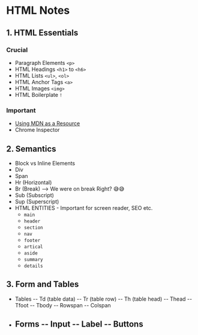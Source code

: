 # HTML Notes

## 1. HTML Essentials

### Crucial

- Paragraph Elements `<p>`
- HTML Headings `<h1>` to `<h6>`
- HTML Lists `<ul>`, `<ol>`
- HTML Anchor Tags `<a>`
- HTML Images `<img>`
- HTML Boilerplate `!`

### Important

- [Using MDN as a Resource](https://developer.mozilla.org/en-US/docs/Learn/HTML)
- Chrome Inspector

## 2. Semantics

- Block vs Inline Elements
- Div
- Span
- Hr (Horizontal)
- Br (Break) --> We were on break Right? 😅😅
- Sub (Subscript)
- Sup (Superscript)
- HTML ENTITIES - Important for screen reader, SEO etc.
  - `main`
  - `header`
  - `section`
  - `nav`
  - `footer`
  - `artical`
  - `aside`
  - `summary`
  - `details`

## 3. Form and Tables

- Tables
  -- Td (table data)
  -- Tr (table row)
  -- Th (table head)
  -- Thead
  -- Tfoot
  -- Tbody
  -- Rowspan
  -- Colspan
- Forms
  -- Input
  -- Label
  -- Buttons
  --
